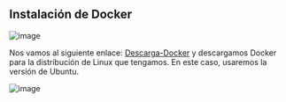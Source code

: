 ## Instalación de Docker ##

![image](https://github.com/AsdrubalCarbajosa/Servicios-de-Red-e-Internet/assets/91255302/8c78bff3-6ccd-4e58-a9b3-d0359edd7290)

Nos vamos al siguiente enlace: [Descarga-Docker](https://docs.docker.com/desktop/install/linux-install/) y descargamos Docker para la distribución de Linux que tengamos. En este caso, usaremos la versión de Ubuntu.

![image](https://github.com/AsdrubalCarbajosa/Servicios-de-Red-e-Internet/assets/91255302/88713d1b-b407-486d-935b-665f250623cc)


